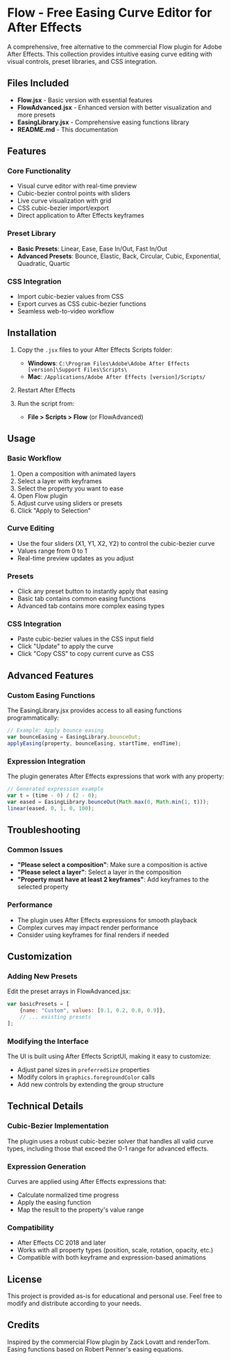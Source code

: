 # Flow - Free Easing Curve Editor for After Effects

A comprehensive, free alternative to the commercial Flow plugin for Adobe After Effects. This collection provides intuitive easing curve editing with visual controls, preset libraries, and CSS integration.

## Files Included

- **Flow.jsx** - Basic version with essential features
- **FlowAdvanced.jsx** - Enhanced version with better visualization and more presets
- **EasingLibrary.jsx** - Comprehensive easing functions library
- **README.md** - This documentation

## Features

### Core Functionality
- Visual curve editor with real-time preview
- Cubic-bezier control points with sliders
- Live curve visualization with grid
- CSS cubic-bezier import/export
- Direct application to After Effects keyframes

### Preset Library
- **Basic Presets**: Linear, Ease, Ease In/Out, Fast In/Out
- **Advanced Presets**: Bounce, Elastic, Back, Circular, Cubic, Exponential, Quadratic, Quartic

### CSS Integration
- Import cubic-bezier values from CSS
- Export curves as CSS cubic-bezier functions
- Seamless web-to-video workflow

## Installation

1. Copy the `.jsx` files to your After Effects Scripts folder:
   - **Windows**: `C:\Program Files\Adobe\Adobe After Effects [version]\Support Files\Scripts\`
   - **Mac**: `/Applications/Adobe After Effects [version]/Scripts/`

2. Restart After Effects

3. Run the script from:
   - **File > Scripts > Flow** (or FlowAdvanced)

## Usage

### Basic Workflow
1. Open a composition with animated layers
2. Select a layer with keyframes
3. Select the property you want to ease
4. Open Flow plugin
5. Adjust curve using sliders or presets
6. Click "Apply to Selection"

### Curve Editing
- Use the four sliders (X1, Y1, X2, Y2) to control the cubic-bezier curve
- Values range from 0 to 1
- Real-time preview updates as you adjust

### Presets
- Click any preset button to instantly apply that easing
- Basic tab contains common easing functions
- Advanced tab contains more complex easing types

### CSS Integration
- Paste cubic-bezier values in the CSS input field
- Click "Update" to apply the curve
- Click "Copy CSS" to copy current curve as CSS

## Advanced Features

### Custom Easing Functions
The EasingLibrary.jsx provides access to all easing functions programmatically:

```javascript
// Example: Apply bounce easing
var bounceEasing = EasingLibrary.bounceOut;
applyEasing(property, bounceEasing, startTime, endTime);
```

### Expression Integration
The plugin generates After Effects expressions that work with any property:

```javascript
// Generated expression example
var t = (time - 0) / (2 - 0);
var eased = EasingLibrary.bounceOut(Math.max(0, Math.min(1, t)));
linear(eased, 0, 1, 0, 100);
```

## Troubleshooting

### Common Issues
- **"Please select a composition"**: Make sure a composition is active
- **"Please select a layer"**: Select a layer in the composition
- **"Property must have at least 2 keyframes"**: Add keyframes to the selected property

### Performance
- The plugin uses After Effects expressions for smooth playback
- Complex curves may impact render performance
- Consider using keyframes for final renders if needed

## Customization

### Adding New Presets
Edit the preset arrays in FlowAdvanced.jsx:

```javascript
var basicPresets = [
    {name: "Custom", values: [0.1, 0.2, 0.8, 0.9]},
    // ... existing presets
];
```

### Modifying the Interface
The UI is built using After Effects ScriptUI, making it easy to customize:
- Adjust panel sizes in `preferredSize` properties
- Modify colors in `graphics.foregroundColor` calls
- Add new controls by extending the group structure

## Technical Details

### Cubic-Bezier Implementation
The plugin uses a robust cubic-bezier solver that handles all valid curve types, including those that exceed the 0-1 range for advanced effects.

### Expression Generation
Curves are applied using After Effects expressions that:
- Calculate normalized time progress
- Apply the easing function
- Map the result to the property's value range

### Compatibility
- After Effects CC 2018 and later
- Works with all property types (position, scale, rotation, opacity, etc.)
- Compatible with both keyframe and expression-based animations

## License

This project is provided as-is for educational and personal use. Feel free to modify and distribute according to your needs.

## Credits

Inspired by the commercial Flow plugin by Zack Lovatt and renderTom. Easing functions based on Robert Penner's easing equations.
